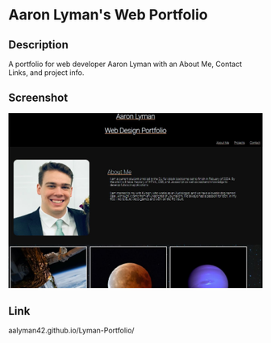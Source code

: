 # Aaron Lyman's Web Portfolio

## Description

A portfolio for web developer Aaron Lyman with an About Me, Contact Links, and project info.

## Screenshot

![Aaron's Portfolio](./assets/images/ScreenshotCapture.JPG)

## Link

aalyman42.github.io/Lyman-Portfolio/
